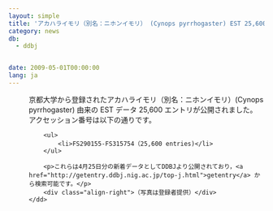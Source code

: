 ```yaml
---
layout: simple
title: 'アカハライモリ（別名：ニホンイモリ） (Cynops pyrrhogaster) EST 25,600 エントリの新規公開　'
category: news
db:
  - ddbj


date: 2009-05-01T00:00:00
lang: ja
---
```


<dl>
    <dd>京都大学から登録されたアカハライモリ（別名：ニホンイモリ）(Cynops pyrrhogaster) 由来の EST データ 25,600 エントリが公開されました。<br>アクセッション番号は以下の通りです。

        <ul>
            <li>FS290155-FS315754（25,600 entries)</li>
        </ul>

        <p>これらは4月25日分の新着データとしてDDBJより公開されており，<a href="http://getentry.ddbj.nig.ac.jp/top-j.html">getentry</a> から検索可能です。</p>
        <div class="align-right">（写真は登録者提供）</div>
    </dd>
</dl>
